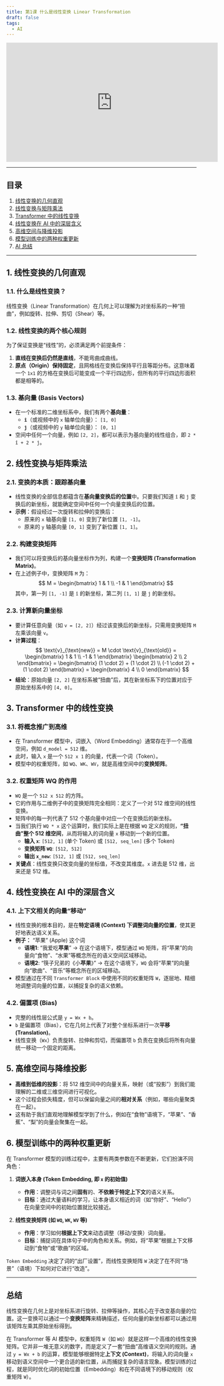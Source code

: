 ```yaml
---
title: 第1课 什么是线性变换 Linear Transformation
draft: false
tags:
  - AI
---
```

 

<iframe width="560" height="315" src="https://player.bilibili.com/player.html?autoplay=0&bvid=BV15SPke5EaH" scrolling="no" border="0" frameborder="no" framespacing="0" allowfullscreen="true"></iframe>

---

## **目录**
1. [线性变换的几何直观](#1-线性变换的几何直观)
2. [线性变换与矩阵乘法](#2-线性变换与矩阵乘法)
3. [Transformer 中的线性变换](#3-transformer-中的线性变换)
4. [线性变换在 AI 中的深层含义](#4-线性变换在-ai-中的深层含义)
5. [高维空间与降维投影](#5-高维空间与降维投影)
6. [模型训练中的两种权重更新](#6-模型训练中的两种权重更新)
7. [AI 总结](#ai-总结)

---

## 1. 线性变换的几何直观

### 1.1. 什么是线性变换？
线性变换（Linear Transformation）在几何上可以理解为对坐标系的一种“扭曲”，例如旋转、拉伸、剪切（Shear）等。


### 1.2. 线性变换的两个核心规则
为了保证变换是“线性”的，必须满足两个前提条件：
1.  **直线在变换后仍然是直线**，不能弯曲成曲线。
2.  **原点（Origin）保持固定**，且网格线在变换后保持平行且等距分布。这意味着一个 `1x1` 的方格在变换后可能变成一个平行四边形，但所有的平行四边形面积都是相等的。


### 1.3. 基向量 (Basis Vectors)
- 在一个标准的二维坐标系中，我们有两个**基向量**：
  - **`î`**（或视频中的 `x` 轴单位向量）： `[1, 0]`
  - **`ĵ`**（或视频中的 `y` 轴单位向量）： `[0, 1]`
- 空间中任何一个向量，例如 `[2, 2]`，都可以表示为基向量的线性组合，即 `2 * î + 2 * ĵ`。


## 2. 线性变换与矩阵乘法

### 2.1. 变换的本质：跟踪基向量
- 线性变换的全部信息都蕴含在**基向量变换后的位置**中。只要我们知道 `î` 和 `ĵ` 变换后的新坐标，就能确定空间中任何一个向量变换后的位置。
- **示例**：假设经过一次旋转和拉伸的变换后：
  - 原来的 `x` 轴基向量 `[1, 0]` 变到了新位置 `[1, -1]`。
  - 原来的 `y` 轴基向量 `[0, 1]` 变到了新位置 `[1, 1]`。

### 2.2. 构建变换矩阵
- 我们可以将变换后的基向量坐标作为列，构建一个**变换矩阵 (Transformation Matrix)**。
- 在上述例子中，变换矩阵 `M` 为：
  $$
  M = \begin{bmatrix} 1 & 1 \\ -1 & 1 \end{bmatrix}
  $$
  其中，第一列 `[1, -1]` 是 `î` 的新坐标，第二列 `[1, 1]` 是 `ĵ` 的新坐标。


### 2.3. 计算新向量坐标
- 要计算任意向量（如 `v = [2, 2]`）经过该变换后的新坐标，只需用变换矩阵 `M` 左乘该向量 `v`。
- **计算过程**：
  $$
  \text{v}_{\text{new}} = M \cdot \text{v}_{\text{old}} = \begin{bmatrix} 1 & 1 \\ -1 & 1 \end{bmatrix} \begin{bmatrix} 2 \\ 2 \end{bmatrix} = \begin{bmatrix} (1 \cdot 2) + (1 \cdot 2) \\ (-1 \cdot 2) + (1 \cdot 2) \end{bmatrix} = \begin{bmatrix} 4 \\ 0 \end{bmatrix}
  $$
- **结论**：原始向量 `[2, 2]` 在坐标系被“扭曲”后，其在新坐标系下的位置对应于原始坐标系中的 `[4, 0]`。

## 3. Transformer 中的线性变换

### 3.1. 将概念推广到高维
- 在 Transformer 模型中，词嵌入（Word Embedding）通常存在于一个高维空间，例如 `d_model = 512` 维。
- 此时，输入 `x` 是一个 `512 x 1` 的向量，代表一个词（Token）。
- 模型中的权重矩阵，如 `WQ`、`WK`、`WV`，就是高维空间中的**变换矩阵**。

### 3.2. 权重矩阵 WQ 的作用
- `WQ` 是一个 `512 x 512` 的方阵。
- 它的作用与二维例子中的变换矩阵完全相同：定义了一个对 512 维空间的线性变换。
- 矩阵中的每一列代表了 512 个基向量中对应一个在变换后的新坐标。
- 当我们执行 `WQ * x` 这个运算时，我们实际上是在根据 `WQ` 定义的规则，**“扭曲”整个 512 维空间**，从而将输入的词向量 `x` 移动到一个新的位置。
  - **输入 `x`**: `[512, 1]` (单个 Token) 或 `[512, seq_len]` (多个 Token)
  - **变换矩阵 `WQ`**: `[512, 512]`
  - **输出 `x_new`**: `[512, 1]` 或 `[512, seq_len]`
- **关键点**：线性变换只改变向量的坐标值，不改变其维度。`x` 进去是 512 维，出来还是 512 维。

## 4. 线性变换在 AI 中的深层含义

### 4.1. 上下文相关的向量“移动”
- 线性变换的根本目的，是在**特定语境 (Context) 下调整词向量的位置**，使其更好地表达语义关系。
- **例子：** “苹果” (Apple) 这个词
  - **语境1**: “我爱吃**苹果**” -> 在这个语境下，模型通过 `WQ` 矩阵，将“苹果”的向量向“食物”、“水果”等概念所在的语义空间区域移动。
  - **语境2**: “筷子兄弟的《小**苹果**》” -> 在这个语境下，`WQ` 会将“苹果”的向量向“歌曲”、“音乐”等概念所在的区域移动。
- 模型通过在不同 `Transformer Block` 中使用不同的权重矩阵 `W`，逐层地、精细地调整词向量的位置，以捕捉复杂的语义依赖。

### 4.2. 偏置项 (Bias)
- 完整的线性层公式是 `y = Wx + b`。
- `b` 是偏置项（Bias），它在几何上代表了对整个坐标系进行一次**平移 (Translation)**。
- 线性变换（`Wx`）负责旋转、拉伸和剪切，而偏置项 `b` 负责在变换后将所有向量统一移动一个固定的距离。

## 5. 高维空间与降维投影

- **高维到低维的投影**：将 512 维空间中的向量关系，映射（或“投影”）到我们能理解的二维或三维空间进行可视化。
- 这个过程会损失精度，但可以保留向量之间的**相对关系**（例如，哪些向量聚类在一起）。
- 这有助于我们直观地理解模型学到了什么，例如在“食物”语境下，“苹果”、“香蕉”、“梨”的向量会聚集在一起。

## 6. 模型训练中的两种权重更新

在 Transformer 模型的训练过程中，主要有两类参数在不断更新，它们扮演不同角色：

1.  **词嵌入本身 (Token Embedding, 即 `x` 的初始值)**
    - **作用**：调整词与词之间**固有**的、**不依赖于特定上下文**的语义关系。
    - **目标**：通过大量语料的学习，让本身语义相近的词（如“你好”、“Hello”）在向量空间中的初始位置就比较接近。

2.  **线性变换矩阵 (如 `WQ`, `WK`, `WV` 等)**
    - **作用**：学习如何**根据上下文**来动态调整（移动/变换）词向量。
    - **目标**：捕捉词在具体句子中的角色和关系。例如，将“苹果”根据上下文移动到“食物”或“歌曲”的区域。

`Token Embedding` 决定了词的“出厂设置”，而线性变换矩阵 `W` 决定了在不同“场景”（语境）下如何对它进行“改造”。

---

## 总结
线性变换在几何上是对坐标系进行旋转、拉伸等操作，其核心在于改变基向量的位置。这一变换可以通过一个**变换矩阵**来精确描述，任何向量的新坐标都可以通过用该矩阵左乘其原始坐标得到。

在 Transformer 等 AI 模型中，权重矩阵 `W`（如 `WQ`）就是这样一个高维的线性变换矩阵。它并非一堆无意义的数字，而是定义了一套“扭曲”高维语义空间的规则。通过 `y = Wx + b` 的运算，模型能够根据特定**上下文 (Context)**，将输入的词向量 `x` 移动到语义空间中一个更合适的新位置，从而捕捉复杂的语言现象。模型训练的过程，就是同时优化词的初始位置（Embedding）和在不同语境下的移动规则（权重矩阵 `W`）。